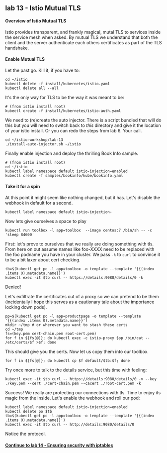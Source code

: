 ## lab 13 - Istio Mutual TLS

#### Overview of Istio Mutual TLS

Istio provides transparent, and frankly magical, mutal TLS to services inside the service mesh when asked. By mutual TLS we understand that both the client and the server authenticate each others certificates as part of the TLS handshake.

#### Enable Mutual TLS

Let the past go. Kill it, if you have to:
```
cd ~/istio
kubectl delete -f install/kubernetes/istio.yaml
kubectl delete all --all
```

It's the only way for TLS to be the way it was meant to be:

```
# (from istio install root)
kubectl create -f install/kubernetes/istio-auth.yaml
```

We need to (re)create the auto injector. There is a script bundled that will do this but you will need to switch back to _this_ directory and give it the location of your istio install. Or you can redo the steps from lab 6. Your call.

```
cd ~/istio-workshop/lab-13
./install-auto-injector.sh ~/istio
```

Finally enable injection and deploy the thrilling Book Info sample.

```
# (from istio install root)
cd ~/istio
kubectl label namespace default istio-injection=enabled
kubectl create -f samples/bookinfo/kube/bookinfo.yaml
```

#### Take it for a spin

At this point it might seem like nothing changed, but it has.
Let's disable the webhook in default for a second.

```
kubectl label namespace default istio-injection-
```

Now lets give ourselves a space to play

```
kubectl run toolbox -l app=toolbox  --image centos:7 /bin/sh -- -c 'sleep 84600'
```

First: let's prove to ourselves that we really are doing something with tls. From here on out assume names like foo-XXXX need to be replaced with the foo podname you have in your cluster. We pass `-k` to `curl` to convince it to be a bit laxer about cert checking.

```
tb=$(kubectl get po -l app=toolbox -o template --template '{{(index .items 0).metadata.name}}')
kubectl exec -it $tb curl -- https://details:9080/details/0 -k
```

Denied!

Let's exfiltrate the certificates out of a proxy so we can pretend to be them (incidentally I hope this serves as a cautionary tale about the importance locking down pods).

```
pp=$(kubectl get po -l app=productpage -o template --template '{{(index .items 0).metadata.name}}')
mkdir ~/tmp # or wherever you want to stash these certs
cd ~/tmp
fs=(key.pem cert-chain.pem root-cert.pem)
for f in ${fs[@]}; do kubectl exec -c istio-proxy $pp /bin/cat -- /etc/certs/$f >$f; done
```

This should give you the certs. Now let us copy them into our toolbox.

```
for f in ${fs[@]}; do kubectl cp $f default/$tb:$f; done
```

Try once more to talk to the details service, but this time with feeling:

```
kubectl exec -it $tb curl -- https://details:9080/details/0 -v --key ./key.pem --cert ./cert-chain.pem --cacert ./root-cert.pem -k
```

Success! We really are protecting our connections with tls. Time to enjoy its magic from the inside. Let's enable the webhook and roll our pod:

```
kubectl label namespace default istio-injection=enabled
kubectl delete po $tb
tb=$(kubectl get po -l app=toolbox -o template --template '{{(index .items 0).metadata.name}}')
kubectl exec -it $tb curl -- http://details:9080/details/0
```

Notice the protocol.

#### [Continue to lab 14 - Ensuring security with iptables](../lab-14/README.md)
